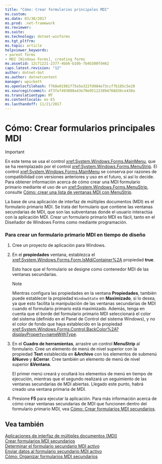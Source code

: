 ```yaml
---
title: "Cómo: Crear formularios principales MDI"
ms.custom: 
ms.date: 03/30/2017
ms.prod: .net-framework
ms.reviewer: 
ms.suite: 
ms.technology: dotnet-winforms
ms.tgt_pltfrm: 
ms.topic: article
helpviewer_keywords:
- parent forms
- MDI [Windows Forms], creating forms
ms.assetid: 12c71221-2377-4bb6-b10b-7b4b300fd462
caps.latest.revision: "12"
author: dotnet-bot
ms.author: dotnetcontent
manager: wpickett
ms.openlocfilehash: f768e01981f75e5e322fd984e73ccf7b185c5e20
ms.sourcegitcommit: 4f3fef493080a43e70e951223894768d36ce430a
ms.translationtype: MT
ms.contentlocale: es-ES
ms.lasthandoff: 11/21/2017
---
```

# <a name="how-to-create-mdi-parent-forms"></a>Cómo: Crear formularios principales MDI
> [!IMPORTANT]
>  En este tema se usa el control <xref:System.Windows.Forms.MainMenu>, que se ha reemplazado por el control <xref:System.Windows.Forms.MenuStrip>. El control <xref:System.Windows.Forms.MainMenu> se conserva por razones de compatibilidad con versiones anteriores y uso en el futuro, si así lo decide.  Para obtener información acerca de cómo crear una MDI formulario primario mediante el uso de un <xref:System.Windows.Forms.MenuStrip>, consulte [Cómo: crear una lista de ventanas MDI con MenuStrip](../../../../docs/framework/winforms/controls/how-to-create-an-mdi-window-list-with-menustrip-windows-forms.md).  
  
 La base de una aplicación de interfaz de múltiples documentos (MDI) es el formulario primario MDI. Se trata del formulario que contiene las ventanas secundarias de MDI, que son las subventanas donde el usuario interactúa con la aplicación MDI. Crear un formulario primario MDI es fácil, tanto en el Diseñador de Windows Forms como mediante programación.  
  
### <a name="to-create-an-mdi-parent-form-at-design-time"></a>Para crear un formulario primario MDI en tiempo de diseño  
  
1.  Cree un proyecto de aplicación para Windows.  
  
2.  En el **propiedades** ventana, establezca el <xref:System.Windows.Forms.Form.IsMdiContainer%2A> propiedad **true**.  
  
     Esto hace que el formulario se designe como contenedor MDI de las ventanas secundarias.  
  
    > [!NOTE]
    >  Mientras configura las propiedades en la ventana **Propiedades**, también puede establecer la propiedad `WindowState` en **Maximizado**, si lo desea, ya que esto facilita la manipulación de las ventanas secundarias de MDI cuando el formulario primario está maximizado. Además, tenga en cuenta que el borde del formulario primario MDI seleccionará el color del sistema (definido en el Panel de Control del sistema Windows), y no el color de fondo que haya establecido en la propiedad <xref:System.Windows.Forms.Control.BackColor%2A?displayProperty=nameWithType>.  
  
3.  En el **Cuadro de herramientas**, arrastre un control **MenuStrip** al formulario. Cree un elemento de menú de nivel superior con la propiedad **Text** establecida en **&Archivo** con los elementos de submenú **&Nuevo** y **&Cerrar**. Cree también un elemento de menú de nivel superior **&Ventana**.  
  
     El primer menú creará y ocultará los elementos de menú en tiempo de ejecución, mientras que el segundo realizará un seguimiento de las ventanas secundarias de MDI abiertas. Llegado este punto, habrá creado una ventana primaria de MDI.  
  
4.  Presione **F5** para ejecutar la aplicación. Para más información acerca de cómo crear ventanas secundarias de MDI que funcionen dentro del formulario primario MDI, vea [Cómo: Crear formularios MDI secundarios](../../../../docs/framework/winforms/advanced/how-to-create-mdi-child-forms.md).  
  
## <a name="see-also"></a>Vea también  
 [Aplicaciones de interfaz de múltiples documentos (MDI)](../../../../docs/framework/winforms/advanced/multiple-document-interface-mdi-applications.md)  
 [Crear formularios MDI secundarios](../../../../docs/framework/winforms/advanced/how-to-create-mdi-child-forms.md)  
 [Determinar el formulario secundario MDI activo](../../../../docs/framework/winforms/advanced/how-to-determine-the-active-mdi-child.md)  
 [Enviar datos al formulario secundario MDI activo](../../../../docs/framework/winforms/advanced/how-to-send-data-to-the-active-mdi-child.md)  
 [Cómo: Organizar formularios MDI secundarios](../../../../docs/framework/winforms/advanced/how-to-arrange-mdi-child-forms.md)
